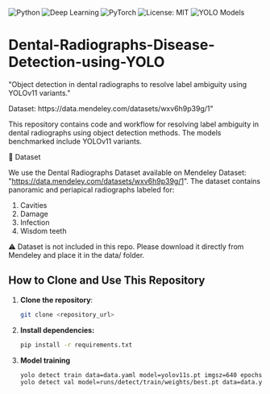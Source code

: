<p>
  <img src="https://img.shields.io/badge/Python-3.10+-blue?logo=python" alt="Python">
  <img src="https://img.shields.io/badge/Deep%20Learning-orange" alt="Deep Learning">
  <img src="https://img.shields.io/badge/Framework-PyTorch-red?logo=pytorch" alt="PyTorch">
  <img src="https://img.shields.io/badge/License-MIT-green.svg" alt="License: MIT">
  <img src="https://img.shields.io/badge/Models-YOLOv11-brightgreen" alt="YOLO Models">
</p>



# Dental-Radiographs-Disease-Detection-using-YOLO
"Object detection in dental radiographs to resolve label ambiguity using YOLOv11 variants."<br>
<p>Dataset: https://data.mendeley.com/datasets/wxv6h9p39g/1"</p>

<p>This repository contains code and workflow for resolving label ambiguity in dental radiographs using object detection methods. The models benchmarked include YOLOv11 variants.</p>
<p>📂 Dataset

We use the Dental Radiographs Dataset available on Mendeley Dataset: "https://data.mendeley.com/datasets/wxv6h9p39g/1".
The dataset contains panoramic and periapical radiographs labeled for:
1. Cavities
2. Damage
3. Infection
4. Wisdom teeth

⚠️ Dataset is not included in this repo. Please download it directly from Mendeley and place it in the data/ folder.</p>

## How to Clone and Use This Repository

1. **Clone the repository**:
   ```bash
   git clone <repository_url>
2. **Install dependencies:**
   ```bash
   pip install -r requirements.txt
3. **Model training**
   ```bash
   yolo detect train data=data.yaml model=yolov11s.pt imgsz=640 epochs=100
   yolo detect val model=runs/detect/train/weights/best.pt data=data.yaml




